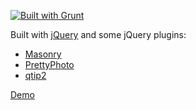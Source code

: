 [![Built with Grunt](https://cdn.gruntjs.com/builtwith.png)](http://gruntjs.com/)

Built with [jQuery](http://jquery.com/ "jQuery: The Write Less, Do More, JavaScript Library") and some jQuery plugins: 
  * [Masonry](http://masonry.desandro.com/ "jQuery Masonry")
  * [PrettyPhoto](http://www.no-margin-for-errors.com/projects/prettyphoto-jquery-lightbox-clone/ "jQuery lightbox for images, videos, YouTube, iframes, ajax | Stéphane Caron – No Margin For Errors")
  * [qtip2](http://craigsworks.com/projects/qtip2/ "qTip2 - Pretty powerful tooltips")

[Demo](http://www.telecommutetojuryduty.com/flickr-masonry/)
